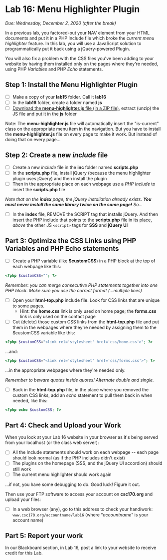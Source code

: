 # Lab 16: Menu Highlighter Plugin
*Due: Wednesday, December 2, 2020 (after the break)*

In a previous lab, you factored-out your NAV element from your HTML documents and put it in a PHP Include file which broke the *current menu highlighter* feature.  In this lab, you will use a JavaScript solution to programmatically put it back using a jQuery-powered Plugin.

You will also fix a problem with the CSS files you've been adding to your website by having them installed only on the pages where they're needed, using PHP *Variables* and PHP *Echo* statements.

## Step 1: Install the Menu Highlighter Plugin

- [ ] Make a copy of your **lab15** folder.  Call it **lab16**
- [ ] In the **lab16** folder, create a folder named **js**
- [ ] [Download the **menu-highlighter.js** file (in a ZIP file)](menu-highlighter.zip), extract (unzip) the JS file and put it in the **js** folder 

Note:  The **menu-highlighter.js** file will automatically insert the "is-current" class on the appropriate menu item in the navigation.  But you have to install the **menu-highlighter.js** file on every page to make it work.  But instead of doing that on every page…

## Step 2: Create a new *include* file

- [ ] Create a new *include* file in the **inc** folder named **scripts.php** 
- [ ] In the **scripts.php** file, install jQuery (because the menu highlighter plugin uses jQuery) and then install the plugin
- [ ] Then in the appropriate place on each webpage use a *PHP Include* to insert the **scripts.php** file

*Note that on the **index** page, the jQuery installation already exists.  **You must never install the same library twice on the same page!**  So…*

- [ ] In the **index** file, REMOVE the SCRIPT tag that installs jQuery.  And then insert the PHP include that points to the **scripts.php** file in its place, *above* the other JS `<script>` tags for **SSS** and **jQuery UI**

## Part 3: Optimize the CSS Links using PHP Variables and PHP Echo statements

- [ ] Create a PHP variable (like **$customCSS**) in a PHP block at the top of each webpage like this:

```php
<?php $customCSS=""; ?>
```

*Remember: you can merge consecutive PHP statements together into one PHP block. Make sure you use the correct format (...multiple lines)*

- [ ] Open your **html-top.php** include file.  Look for CSS links that are unique to some pages.
  - Hint: the **home.css** link is only used on home page; the **forms.css** link is only used on the contact page
- [ ] Cut (delete) those custom CSS links from the **html-top.php** file and put them in the webpages where they're needed by assigning them to the $customCSS variable like this:

```php
<?php $customCSS="<link rel='stylesheet' href='css/home.css'>"; ?>
```
...and:
```php
<?php $customCSS="<link rel='stylesheet' href='css/forms.css'>"; ?>
```

...in the appropriate webpages where they're needed only.

*Remember to beware quotes inside quotes!  Alternate double and single.*

- [ ] Back in the **html-top.php** file, in the place where you removed the custom CSS links, add an *echo* statement to pull them back in when needed, like this:

```php
<?php echo $customCSS; ?>
```


## Part 4: Check and Upload your Work

When you look at your Lab 16 website in your browser as it's being served from your localhost (or the class web server):

- [ ] All the Include statements should work on each webpage -- each page should look normal (as if the PHP includes didn't exist)
- [ ] The plugins on the homepage (SSS, and the jQuery UI accordion) should still work
- [ ] The current menu highlighter should work again

…if not, you have some debugging to do.  Good luck!  Figure it out.

Then use your FTP software to access your account on **csc170.org** and upload your files:

- [ ] In a web browser (any), go to this address to check your handiwork: 
		`www.csc170.org/accountname/lab16`
	(where “*accountname*” is your account name)



## Part 5:  Report your work

In our Blackboard section, in Lab 16, post a link to your website to receive credit for this Lab.